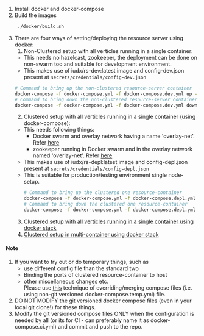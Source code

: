 1. Install docker and docker-compose
2. Build the images 
   ```sh
    ./docker/build.sh
    ```
3. There are four ways of setting/deploying the resource server using docker:
   1. Non-Clustered setup with all verticles running in a single container: 
   - This needs no hazelcast, zookeeper, the deployment can be done on non-swarm too and suitable for development environment.
   - This makes use of iudx/rs-dev:latest image and config-dev.json present at `secrets/credentials/config-dev.json`
   ```sh 
   # Command to bring up the non-clustered resource-server container
   docker-compose -f docker-compose.yml -f docker-compose.dev.yml up -d
   # Command to bring down the non-clustered resource-server container
   docker-compose -f docker-compose.yml -f docker-compose.dev.yml down
   ```
   2. Clustered setup with all verticles running in a single container (using docker-compose): 
   - This needs following things:
      - Docker swarm and overlay network having a name 'overlay-net'. Refer [here](https://github.com/datakaveri/iudx-deployment/tree/master/docs/swarm-setup.md)
      - zookeeper running in Docker swarm and in the overlay network named 'overlay-net'. Refer [here](https://github.com/datakaveri/iudx-deployment/tree/master/single-node/zookeeper)
   - This makes use of iudx/rs-depl:latest image and config-depl.json present at `secrets/credentials/config-depl.json`
   - This is suitable for production/testing environment single node-setup.
     ```sh 
     # Command to bring up the clustered one resource-container
     docker-compose -f docker-compose.yml -f docker-compose.depl.yml up -d
     # Command to bring down the clustered one resource-container
     docker-compose -f docker-compose.yml -f docker-compose.depl.yml down
     ```
   3. [Clustered setup with all verticles running in a single container using docker stack](https://github.com/datakaveri/iudx-deployment/tree/master/single-node/resource-server/apiserver)
   4. [Clustered setup in multi-container using docker stack](https://github.com/datakaveri/iudx-deployment/tree/master/cluster/resource-server/apiserver)
#### Note   
1. If you want to try out or do temporary things, such as 
   - use different config file than the standard two
   - Binding the ports of clustered resource-container to host
   - other miscellaneous changes etc.<br>
Please use [this](multiple-compose-files.md) technique of overriding/merging compose files (i.e. using non-git versioned docker-compose.temp.yml) file.
2. DO NOT MODIFY the git versioned docker compose files (even in your local git clone!) for these things.
3. Modify the git versioned compose files ONLY when the configuration is needed by all (or its for CI - can preferably name it as docker-compose.ci.yml) and commit and push to the repo.
